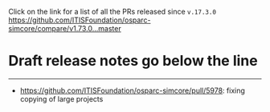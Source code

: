 Click on the link for a list of all the PRs released since `v.17.3.0` 
https://github.com/ITISFoundation/osparc-simcore/compare/v1.73.0...master

# Draft release notes go below the line

---


- https://github.com/ITISFoundation/osparc-simcore/pull/5978: fixing copying of large projects
